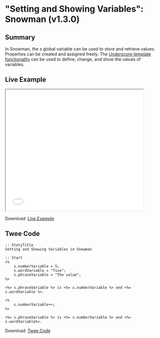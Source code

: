 # "Setting and Showing Variables": Snowman (v1.3.0)

## Summary

In Snowman, the *s* global variable can be used to store and retrieve values. Properties can be created and assigned freely. The [Underscore template functionality](http://underscorejs.org/#template) can be used to define, change, and show the values of variables. 

## Live Example

<section>
<iframe src="snowman_settingandshowing_example.html" height=400 width=90%></iframe>

Download: <a href="snowman_settingandshowing_example.html" target="_blank">Live Example</a>
</section>

## Twee Code

```
:: StoryTitle
Setting and Showing Variables in Snowman

:: Start
<%
	s.numberVariable = 5;
	s.wordVariable = "five";
	s.phraseVariable = "The value";
%>

<%= s.phraseVariable %> is <%= s.numberVariable %> and <%= s.wordVariable %>.

<%
	s.numberVariable++;
%>

<%= s.phraseVariable %> is <%= s.numberVariable %> and <%= s.wordVariable%>.

```

Download: <a href="snowman_settingandshowing_twee.txt" target="_blank">Twee Code</a>

